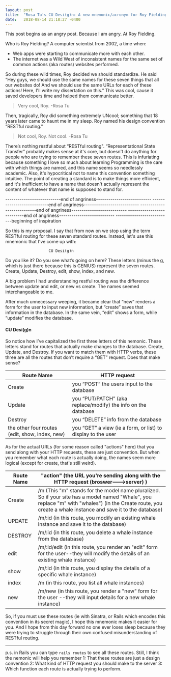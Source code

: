 ```yaml
---
layout: post
title:  "Rosa Tu's CU Desi(g)n: A new mnemonic/acronym for Roy Fielding’s seven routes"
date:   2018-08-14 21:18:27 -0400
---
```

This post begins as an angry post. Because I am angry. At Roy Fielding.

Who is Roy Fielding? A computer scientist from 2002, a time when:
- Web apps were starting to communicate more with each other.
- The internet was a Wild West of inconsistent names for the same set of common actions (aka routes) websites performed.

So during these wild times, Roy decided we should standardize. He said “Hey guys, we should use the same names for these seven things that all our websites do! And we should use the same URLs for each of these actions! Here, I'll write my dissertation on this.” This was cool, cause it saved developers time and helped them communicate better.
>Very cool, Roy. -Rosa Tu

Then, tragically, Roy did something extremely UNcool; something that 18 years later came to haunt me in my sleep. Roy named his design convention “RESTful routing.”

>Not cool, Roy. Not cool. -Rosa Tu

There’s nothing restful about “RESTful routing". “Representational State Transfer” probably makes sense at it's core, but doesn't do anything for people who are trying to remember these seven routes. This is infuriating because something I love so much about learning Programming is the care with which things are named, and this name seems so needlessly academic. Also, it's hypocritical not to name this convention something intuitive. The point of creating a standard is to make things more efficient, and it's inefficient to have a name that doesn't actually represent the content of whatever that name is supposed to stand for.

---------------------------end of angriness---------------------------
---------------------------end of angriness---------------------------
---------------------------end of angriness---------------------------
---------------------------end of angriness---------------------------
---------------------------beginning of inspiration


So this is my proposal. I say that from now on we stop using the term RESTful routing for these seven standard routes. Instead, let's use this mnemonic that I've come up with:

                       CU Desi(g)n

Do you like it? Do you see what’s going on here? These letters (minus the g, which is just there because this is GENIUS) represent the seven routes. Create, Update, Destroy, edit, show, index, and new.

A big problem I had understanding restful routing was the difference between update and edit, or new vs create. The names seemed interchangeable to me.

After much unnecessary weeping, it became clear that “new” renders a form for the user to input new information, but “create” saves that information in the database. In the same vein, “edit” shows a form, while “update” modifies the database.

#### CU Desi(g)n

So notice how I’ve capitalized the first three letters of this nemonic. These letters stand for routes that actually make changes to the database. Create, Update, and Destroy. If you want to match them with HTTP verbs, these three are all the routes that don’t require a “GET” request. Does that make sense?

 Route Name  | HTTP request
------------ | -------------
Create | you “POST” the users input to the database
Update| you “PUT/PATCH” (aka replace/modify) the info on the database
Destroy | you “DELETE” info from the database
the other four routes (edit, show, index, new) | you “GET” a view (ie a form, or list) to display to the user


  As for the actual URLs (for some reason called "actions" here) that you send along with your HTTP requests, these are just convention. But when you remember what each route is actually doing, the names seem more logical (except for create, that's still weird).


  Route Name  | "action" (the URL you're sending along with the HTTP request (broswer--->server) )
  ------------| -------------
  Create | /m (This "m" stands for the model name pluralized. So if your site has a model named "Whale", you replace "m" with "whales") (in the Create route, you create a whale instance and save it to the database)
UPDATE | /m/:id (in this route, you modify an existing whale instance and save it to the database)
DESTROY | /m/:id (in this route, you delete a whale instance from the database)
edit | /m/:id/edit (in this route, you render an "edit" form for the user--they will modify the details of an existing whale instance)
show | /m/:id (in this route, you display the details of a specific whale instance)
index | /m (in this route, you list all whale instances)
new | /m/new (in this route, you render a "new" form for the user --they will input details for a new whale instance)

So, if you must use these routes (ie with Sinatra, or Rails which encodes this convention in its secret magic), I hope this mnemonic makes it easier for you. And I hope from this day forward no one ever loses sleep because they were trying to struggle through their own confused misunderstanding of RESTful routing.

---

p.s. in Rails you can type `rails routes` to see all these routes. Still, I think the nemonic will help you remember 1: That these routes are just a design convention 2: What kind of HTTP request you should make to the server 3: Which function each route is actually trying to perform.
